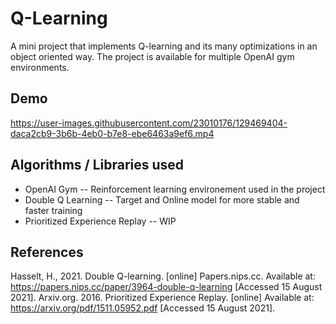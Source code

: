 # Q-Learning
A mini project that implements Q-learning and its many optimizations in an object oriented way. The project is available for multiple OpenAI gym environments.

## Demo
https://user-images.githubusercontent.com/23010176/129469404-daca2cb9-3b6b-4eb0-b7e8-ebe6463a9ef6.mp4

## Algorithms / Libraries used
- OpenAI Gym -- Reinforcement learning environement used in the project
- Double Q Learning -- Target and Online model for more stable and faster training
- Prioritized Experience Replay -- WIP

## References
Hasselt, H., 2021. Double Q-learning. [online] Papers.nips.cc. Available at: <https://papers.nips.cc/paper/3964-double-q-learning> [Accessed 15 August 2021].
Arxiv.org. 2016. Prioritized Experience Replay. [online] Available at: <https://arxiv.org/pdf/1511.05952.pdf> [Accessed 15 August 2021].



